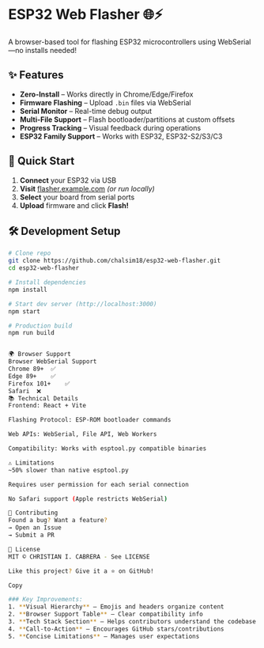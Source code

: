 # ESP32 Web Flasher 🌐⚡

A browser-based tool for flashing ESP32 microcontrollers using WebSerial—no installs needed!



## ✨ Features
- **Zero-Install** – Works directly in Chrome/Edge/Firefox  
- **Firmware Flashing** – Upload `.bin` files via WebSerial  
- **Serial Monitor** – Real-time debug output  
- **Multi-File Support** – Flash bootloader/partitions at custom offsets  
- **Progress Tracking** – Visual feedback during operations  
- **ESP32 Family Support** – Works with ESP32, ESP32-S2/S3/C3  

## 🚀 Quick Start
1. **Connect** your ESP32 via USB  
2. **Visit** [flasher.example.com](https://flasher.example.com) *(or run locally)*  
3. **Select** your board from serial ports  
4. **Upload** firmware and click **Flash!**  

## 🛠️ Development Setup
```bash
# Clone repo
git clone https://github.com/chalsim18/esp32-web-flasher.git
cd esp32-web-flasher

# Install dependencies
npm install

# Start dev server (http://localhost:3000)
npm start

# Production build
npm run build


🌍 Browser Support
Browser	WebSerial Support
Chrome 89+	✅
Edge 89+	✅
Firefox 101+	✅
Safari	❌
📚 Technical Details
Frontend: React + Vite

Flashing Protocol: ESP-ROM bootloader commands

Web APIs: WebSerial, File API, Web Workers

Compatibility: Works with esptool.py compatible binaries

⚠️ Limitations
~50% slower than native esptool.py

Requires user permission for each serial connection

No Safari support (Apple restricts WebSerial)

🤝 Contributing
Found a bug? Want a feature?
→ Open an Issue
→ Submit a PR

📜 License
MIT © CHRISTIAN I. CABRERA - See LICENSE

Like this project? Give it a ⭐ on GitHub!

Copy

### Key Improvements:
1. **Visual Hierarchy** – Emojis and headers organize content  
2. **Browser Support Table** – Clear compatibility info  
3. **Tech Stack Section** – Helps contributors understand the codebase  
4. **Call-to-Action** – Encourages GitHub stars/contributions  
5. **Concise Limitations** – Manages user expectations  


